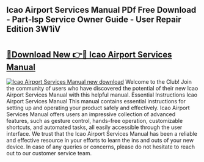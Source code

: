 ## Icao Airport Services Manual PDf Free Download - Part-Isp Service Owner Guide - User Repair Edition 3W1iV

# <h2><a href="http://bc75195.oget.top/?id=Icao+Airport+Services+Manual">🔗Download New 👉🔴 Icao Airport Services Manual</a></h2>

[![Icao Airport Services Manual new download](https://i.imgur.com/5g1atiW.png)](http://bc75195.oget.top/?id=Icao+Airport+Services+Manual)
Welcome to the Club! Join the community of users who have discovered the potential of their new Icao Airport Services Manual with this helpful manual. Essential Instructions Icao Airport Services Manual This manual contains essential instructions for setting up and operating your product safely and effectively. Icao Airport Services Manual offers users an impressive collection of advanced features, such as gesture control, hands-free operation, customizable shortcuts, and automated tasks, all easily accessible through the user interface. We trust that the Icao Airport Services Manual has been a reliable and effective resource in your efforts to learn the ins and outs of your new device. In case of any queries or concerns, please do not hesitate to reach out to our customer service team.
